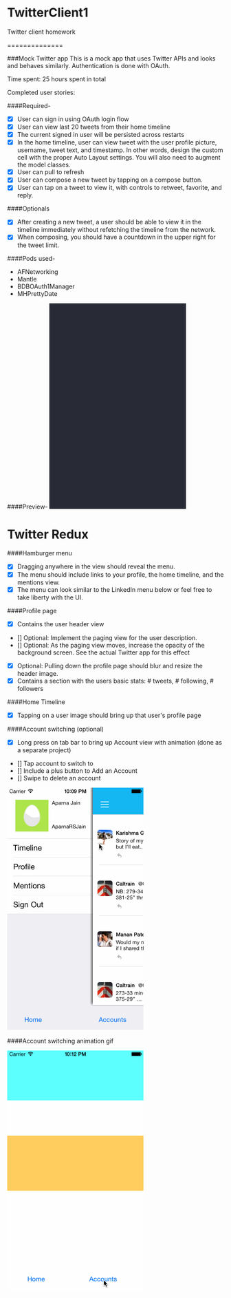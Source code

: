 TwitterClient1
==============

Twitter client homework

==============

###Mock Twitter app
This is a mock app that uses Twitter APIs and looks and behaves similarly. Authentication is done with OAuth.

Time spent: 25 hours spent in total

Completed user stories:

####Required-
- [x] User can sign in using OAuth login flow
- [x] User can view last 20 tweets from their home timeline
- [x] The current signed in user will be persisted across restarts
- [x] In the home timeline, user can view tweet with the user profile picture, username, tweet text, and timestamp.  In other words, design the custom cell with the proper Auto Layout settings.  You will also need to augment the model classes.
- [x] User can pull to refresh
- [x] User can compose a new tweet by tapping on a compose button.
- [x] User can tap on a tweet to view it, with controls to retweet, favorite, and reply.

####Optionals
- [x] After creating a new tweet, a user should be able to view it in the timeline immediately without refetching the timeline from the network.
- [x] When composing, you should have a countdown in the upper right for the tweet limit.

####Pods used-

- AFNetworking
- Mantle
- BDBOAuth1Manager
- MHPrettyDate

####Preview-
![alt tag](https://raw.githubusercontent.com/aparnarsjain/TwitterClient1/master/twitter.gif)


Twitter Redux
==============



####Hamburger menu

- [x] Dragging anywhere in the view should reveal the menu.
- [x] The menu should include links to your profile, the home timeline, and the mentions view.
- [x] The menu can look similar to the LinkedIn menu below or feel free to take liberty with the UI.

####Profile page
- [x] Contains the user header view
- [] Optional: Implement the paging view for the user description.
- [] Optional: As the paging view moves, increase the opacity of the background screen. See the actual Twitter app for this effect
- [x] Optional: Pulling down the profile page should blur and resize the header image.
- [x] Contains a section with the users basic stats: # tweets, # following, # followers

####Home Timeline
- [x] Tapping on a user image should bring up that user's profile page

####Account switching (optional)
- [x] Long press on tab bar to bring up Account view with animation (done as a separate project)
- [] Tap account to switch to
- [] Include a plus button to Add an Account
- [] Swipe to delete an account
 
![alt tag](https://raw.githubusercontent.com/aparnarsjain/TwitterClient1/master/twitter_redux.gif)

####Account switching animation gif

![alt tag](https://raw.githubusercontent.com/aparnarsjain/TwitterClient1/master/twitter_redux_accounts.gif)


